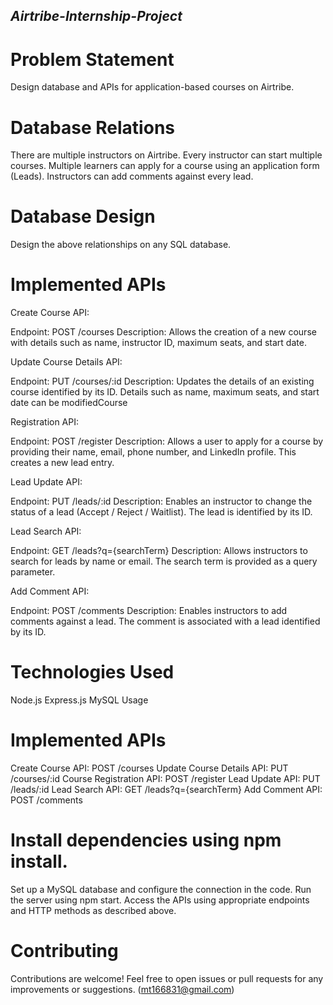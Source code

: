 ## *Airtribe-Internship-Project*

# Problem Statement
Design database and APIs for application-based courses on Airtribe.

# Database Relations
There are multiple instructors on Airtribe.
Every instructor can start multiple courses.
Multiple learners can apply for a course using an application form (Leads).
Instructors can add comments against every lead.
# Database Design
Design the above relationships on any SQL database.

# Implemented APIs
Create Course API:

Endpoint: POST /courses
Description: Allows the creation of a new course with details such as name, instructor ID, maximum seats, and start date.

Update Course Details API:

Endpoint: PUT /courses/:id
Description: Updates the details of an existing course identified by its ID. Details such as name, maximum seats, and start date can be modifiedCourse 

Registration API:

Endpoint: POST /register
Description: Allows a user to apply for a course by providing their name, email, phone number, and LinkedIn profile. This creates a new lead entry.

Lead Update API:

Endpoint: PUT /leads/:id
Description: Enables an instructor to change the status of a lead (Accept / Reject / Waitlist). The lead is identified by its ID.

Lead Search API:

Endpoint: GET /leads?q={searchTerm}
Description: Allows instructors to search for leads by name or email. The search term is provided as a query parameter.

Add Comment API:

Endpoint: POST /comments
Description: Enables instructors to add comments against a lead. The comment is associated with a lead identified by its ID.

# Technologies Used
Node.js
Express.js
MySQL
Usage

# Implemented APIs
Create Course API: POST /courses
Update Course Details API: PUT /courses/:id
Course Registration API: POST /register
Lead Update API: PUT /leads/:id
Lead Search API: GET /leads?q={searchTerm}
Add Comment API: POST /comments

# Install dependencies using npm install.
Set up a MySQL database and configure the connection in the code.
Run the server using npm start.
Access the APIs using appropriate endpoints and HTTP methods as described above.

# Contributing
Contributions are welcome! Feel free to open issues or pull requests for any improvements or suggestions. (mt166831@gmail.com)
